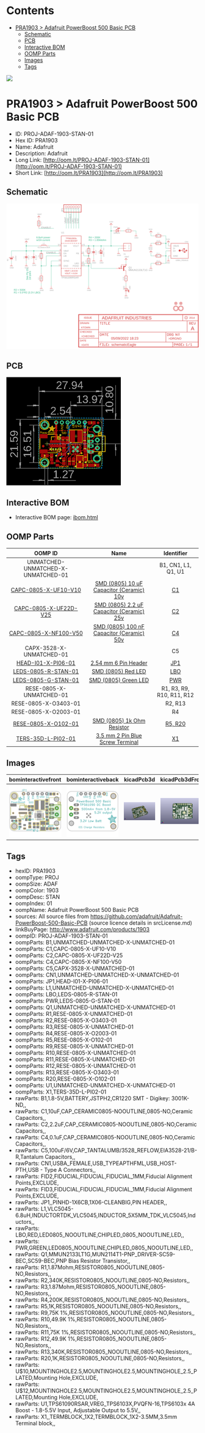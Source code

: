 



Contents
========

* [PRA1903 > Adafruit PowerBoost 500 Basic PCB](#pra1903--adafruit-powerboost-500-basic-pcb)
	* [Schematic](#schematic)
	* [PCB](#pcb)
	* [Interactive BOM](#interactive-bom)
	* [OOMP Parts](#oomp-parts)
	* [Images](#images)
	* [Tags](#tags)
  
![][im]
# PRA1903 > Adafruit PowerBoost 500 Basic PCB

- ID: PROJ-ADAF-1903-STAN-01
- Hex ID: PRA1903
- Name: Adafruit
- Description: Adafruit
- Long Link: [http://oom.lt/PROJ-ADAF-1903-STAN-01](http://oom.lt/PROJ-ADAF-1903-STAN-01)
- Short Link: [http://oom.lt/PRA1903](http://oom.lt/PRA1903)

## Schematic
  
[![schem](eagleSchemImage.png)](eagleSchemImage.png)
## PCB
  
[![pcb](eagleImage.png)](eagleImage.png)
## Interactive BOM

- Interactive BOM page: [ibom.html](https://htmlpreview.github.io/?https://github.com/oomlout/oomlout_OOMP_projects/blob/main/PROJ-ADAF-1903-STAN-01/kicad/bom/ibom.html)

## OOMP Parts
  

|OOMP ID|Name|Identifier|
| :---: | :---: | :---: |
|UNMATCHED-UNMATCHED-X-UNMATCHED-01||B1, CN1, L1, Q1, U1|
|[CAPC-0805-X-UF10-V10](https://github.com/oomlout/oomlout_OOMP_parts/tree/main/CAPC-0805-X-UF10-V10/)|[SMD (0805) 10 uF Capacitor (Ceramic) 10v](https://github.com/oomlout/oomlout_OOMP_parts/tree/main/CAPC-0805-X-UF10-V10/)|[C1](https://github.com/oomlout/oomlout_OOMP_parts/tree/main/CAPC-0805-X-UF10-V10/)|
|[CAPC-0805-X-UF22D-V25](https://github.com/oomlout/oomlout_OOMP_parts/tree/main/CAPC-0805-X-UF22D-V25/)|[SMD (0805) 2.2 uF Capacitor (Ceramic) 25v](https://github.com/oomlout/oomlout_OOMP_parts/tree/main/CAPC-0805-X-UF22D-V25/)|[C2](https://github.com/oomlout/oomlout_OOMP_parts/tree/main/CAPC-0805-X-UF22D-V25/)|
|[CAPC-0805-X-NF100-V50](https://github.com/oomlout/oomlout_OOMP_parts/tree/main/CAPC-0805-X-NF100-V50/)|[SMD (0805) 100 nF Capacitor (Ceramic) 50v](https://github.com/oomlout/oomlout_OOMP_parts/tree/main/CAPC-0805-X-NF100-V50/)|[C4](https://github.com/oomlout/oomlout_OOMP_parts/tree/main/CAPC-0805-X-NF100-V50/)|
|CAPX-3528-X-UNMATCHED-01||C5|
|[HEAD-I01-X-PI06-01](https://github.com/oomlout/oomlout_OOMP_parts/tree/main/HEAD-I01-X-PI06-01/)|[2.54 mm 6 Pin Header](https://github.com/oomlout/oomlout_OOMP_parts/tree/main/HEAD-I01-X-PI06-01/)|[JP1](https://github.com/oomlout/oomlout_OOMP_parts/tree/main/HEAD-I01-X-PI06-01/)|
|[LEDS-0805-R-STAN-01](https://github.com/oomlout/oomlout_OOMP_parts/tree/main/LEDS-0805-R-STAN-01/)|[SMD (0805) Red LED](https://github.com/oomlout/oomlout_OOMP_parts/tree/main/LEDS-0805-R-STAN-01/)|[LBO](https://github.com/oomlout/oomlout_OOMP_parts/tree/main/LEDS-0805-R-STAN-01/)|
|[LEDS-0805-G-STAN-01](https://github.com/oomlout/oomlout_OOMP_parts/tree/main/LEDS-0805-G-STAN-01/)|[SMD (0805) Green LED](https://github.com/oomlout/oomlout_OOMP_parts/tree/main/LEDS-0805-G-STAN-01/)|[PWR](https://github.com/oomlout/oomlout_OOMP_parts/tree/main/LEDS-0805-G-STAN-01/)|
|RESE-0805-X-UNMATCHED-01||R1, R3, R9, R10, R11, R12|
|RESE-0805-X-O3403-01||R2, R13|
|RESE-0805-X-O2003-01||R4|
|[RESE-0805-X-O102-01](https://github.com/oomlout/oomlout_OOMP_parts/tree/main/RESE-0805-X-O102-01/)|[SMD (0805) 1k Ohm Resistor](https://github.com/oomlout/oomlout_OOMP_parts/tree/main/RESE-0805-X-O102-01/)|[R5, R20](https://github.com/oomlout/oomlout_OOMP_parts/tree/main/RESE-0805-X-O102-01/)|
|[TERS-35D-L-PI02-01](https://github.com/oomlout/oomlout_OOMP_parts/tree/main/TERS-35D-L-PI02-01/)|[3.5 mm 2 Pin Blue Screw Terminal](https://github.com/oomlout/oomlout_OOMP_parts/tree/main/TERS-35D-L-PI02-01/)|[X1](https://github.com/oomlout/oomlout_OOMP_parts/tree/main/TERS-35D-L-PI02-01/)|

## Images
  
  

|bominteractivefront|bominteractiveback|kicadPcb3d|kicadPcb3dFront|kicadPcb3dBack|kicadSchem|eagleImage|eagleSchemImage|pcbdraw|pcbdrawback|
| :---: | :---: | :---: | :---: | :---: | :---: | :---: | :---: | :---: | :---: |
|[![bominteractivefront](bomFront_140.png)](bomFront.png)|[![bominteractiveback](bomBack_140.png)](bomBack.png)|[![kicadPcb3d](kicadPcb3d_140.png)](kicadPcb3d.png)|[![kicadPcb3dFront](kicadPcb3dFront_140.png)](kicadPcb3dFront.png)|[![kicadPcb3dBack](kicadPcb3dBack_140.png)](kicadPcb3dBack.png)|[![kicadSchem](kicadSchem_140.png)](kicadSchem.png)|[![eagleImage](eagleImage_140.png)](eagleImage.png)|[![eagleSchemImage](eagleSchemImage_140.png)](eagleSchemImage.png)|[![pcbdraw](pcbdraw_140.png)](pcbdraw.png)|[![pcbdrawback](pcbdrawBack_140.png)](pcbdrawBack.png)|

## Tags

- hexID: PRA1903
- oompType: PROJ
- oompSize: ADAF
- oompColor: 1903
- oompDesc: STAN
- oompIndex: 01
- oompName: Adafruit PowerBoost 500 Basic PCB
- sources: All source files from https://github.com/adafruit/Adafruit-PowerBoost-500-Basic-PCB (source licence details in srcLicense.md)
- linkBuyPage: http://www.adafruit.com/products/1903
- oompID: PROJ-ADAF-1903-STAN-01
- oompParts: B1,UNMATCHED-UNMATCHED-X-UNMATCHED-01
- oompParts: C1,CAPC-0805-X-UF10-V10
- oompParts: C2,CAPC-0805-X-UF22D-V25
- oompParts: C4,CAPC-0805-X-NF100-V50
- oompParts: C5,CAPX-3528-X-UNMATCHED-01
- oompParts: CN1,UNMATCHED-UNMATCHED-X-UNMATCHED-01
- oompParts: JP1,HEAD-I01-X-PI06-01
- oompParts: L1,UNMATCHED-UNMATCHED-X-UNMATCHED-01
- oompParts: LBO,LEDS-0805-R-STAN-01
- oompParts: PWR,LEDS-0805-G-STAN-01
- oompParts: Q1,UNMATCHED-UNMATCHED-X-UNMATCHED-01
- oompParts: R1,RESE-0805-X-UNMATCHED-01
- oompParts: R2,RESE-0805-X-O3403-01
- oompParts: R3,RESE-0805-X-UNMATCHED-01
- oompParts: R4,RESE-0805-X-O2003-01
- oompParts: R5,RESE-0805-X-O102-01
- oompParts: R9,RESE-0805-X-UNMATCHED-01
- oompParts: R10,RESE-0805-X-UNMATCHED-01
- oompParts: R11,RESE-0805-X-UNMATCHED-01
- oompParts: R12,RESE-0805-X-UNMATCHED-01
- oompParts: R13,RESE-0805-X-O3403-01
- oompParts: R20,RESE-0805-X-O102-01
- oompParts: U1,UNMATCHED-UNMATCHED-X-UNMATCHED-01
- oompParts: X1,TERS-35D-L-PI02-01
- rawParts: B1,1.8-5V,BATTERY,JSTPH2,CR1220 SMT - Digikey: 3001K-ND,,
- rawParts: C1,10uF,CAP_CERAMIC0805-NOOUTLINE,0805-NO,Ceramic Capacitors,,
- rawParts: C2,2.2uF,CAP_CERAMIC0805-NOOUTLINE,0805-NO,Ceramic Capacitors,,
- rawParts: C4,0.1uF,CAP_CERAMIC0805-NOOUTLINE,0805-NO,Ceramic Capacitors,,
- rawParts: C5,100uF/6V,CAP_TANTALUMB/3528_REFLOW,EIA3528-21/B-R,Tantalum Capacitors,,
- rawParts: CN1,USBA_FEMALE,USB_TYPEAPTHFML,USB_HOST-PTH,USB - Type A Connectors,,
- rawParts: FID2,FIDUCIAL,FIDUCIAL,FIDUCIAL_1MM,Fiducial Alignment Points,EXCLUDE,
- rawParts: FID3,FIDUCIAL,FIDUCIAL,FIDUCIAL_1MM,Fiducial Alignment Points,EXCLUDE,
- rawParts: JP1,,PINHD-1X6CB,1X06-CLEANBIG,PIN HEADER,,
- rawParts: L1,VLC5045-6.8uH,INDUCTORTDK_VLC5045,INDUCTOR_5X5MM_TDK_VLC5045,Inductors,,
- rawParts: LBO,RED,LED0805_NOOUTLINE,CHIPLED_0805_NOOUTLINE,LED,,
- rawParts: PWR,GREEN,LED0805_NOOUTLINE,CHIPLED_0805_NOOUTLINE,LED,,
- rawParts: Q1,MMUN2133LT1G,MUN2114T1-PNP_DRIVER-SC59-BEC,SC59-BEC,PNP Bias Resistor Transistor,,
- rawParts: R1,1.87Mohm,RESISTOR0805_NOOUTLINE,0805-NO,Resistors,,
- rawParts: R2,340K,RESISTOR0805_NOOUTLINE,0805-NO,Resistors,,
- rawParts: R3,1.87Mohm,RESISTOR0805_NOOUTLINE,0805-NO,Resistors,,
- rawParts: R4,200K,RESISTOR0805_NOOUTLINE,0805-NO,Resistors,,
- rawParts: R5,1K,RESISTOR0805_NOOUTLINE,0805-NO,Resistors,,
- rawParts: R9,75K 1%,RESISTOR0805_NOOUTLINE,0805-NO,Resistors,,
- rawParts: R10,49.9K 1%,RESISTOR0805_NOOUTLINE,0805-NO,Resistors,,
- rawParts: R11,75K 1%,RESISTOR0805_NOOUTLINE,0805-NO,Resistors,,
- rawParts: R12,49.9K 1%,RESISTOR0805_NOOUTLINE,0805-NO,Resistors,,
- rawParts: R13,340K,RESISTOR0805_NOOUTLINE,0805-NO,Resistors,,
- rawParts: R20,1K,RESISTOR0805_NOOUTLINE,0805-NO,Resistors,,
- rawParts: U$10,MOUNTINGHOLE2.5,MOUNTINGHOLE2.5,MOUNTINGHOLE_2.5_PLATED,Mounting Hole,EXCLUDE,
- rawParts: U$12,MOUNTINGHOLE2.5,MOUNTINGHOLE2.5,MOUNTINGHOLE_2.5_PLATED,Mounting Hole,EXCLUDE,
- rawParts: U1,TPS61090RSAR,VREG_TPS6103X,PVQFN-16,TPS6103x 4A Boost - 1.8-5.5V Input, Adjustable Output to 5.5V,,
- rawParts: X1,,TERMBLOCK_1X2,TERMBLOCK_1X2-3.5MM,3.5mm Terminal block,,



[im]: kicadPcb3d_450.png
